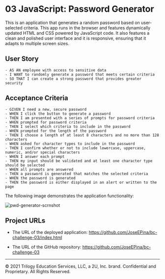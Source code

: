# 03 JavaScript: Password Generator

This is an application that generates a random password based on user-selected criteria. This app runs in the browser and features dynamically updated HTML and CSS powered by  JavaScript code. It also features a clean and polished user interface and it is responsive, ensuring that it adapts to multiple screen sizes.

## User Story

```
- AS AN employee with access to sensitive data
- I WANT to randomly generate a password that meets certain criteria
- SO THAT I can create a strong password that provides greater security
```

## Acceptance Criteria

```
- GIVEN I need a new, secure password
- WHEN I click the button to generate a password
- THEN I am presented with a series of prompts for password criteria
- WHEN prompted for password criteria
- THEN I select which criteria to include in the password
- WHEN prompted for the length of the password
- THEN I choose a length of at least 8 characters and no more than 128 characters
- WHEN asked for character types to include in the password
- THEN I confirm whether or not to include lowercase, uppercase, numeric, and/or special characters
- WHEN I answer each prompt
- THEN my input should be validated and at least one character type should be selected
- WHEN all prompts are answered
- THEN a password is generated that matches the selected criteria
- WHEN the password is generated
- THEN the password is either displayed in an alert or written to the page
```

The following image demonstrates the application functionality:

![pwd-generator-scrnshot](https://user-images.githubusercontent.com/86281203/129141302-ee05fa38-c1d9-488b-a28b-1131762779f6.png)


## Project URLs

 - The URL of the deployed application: https://github.com/JoseEPina/bc-challenge-03/index.html

 - The URL of the GitHub repository: https://github.com/JoseEPina/bc-challenge-03

---

© 2021 Trilogy Education Services, LLC, a 2U, Inc. brand. Confidential and Proprietary. All Rights Reserved.
